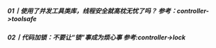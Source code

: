 ##### 01丨使用了并发工具类库，线程安全就高枕无忧了吗？ 参考：controller->toolsafe
##### 02丨代码加锁：不要让“锁”事成为烦心事 参考:controller->lock